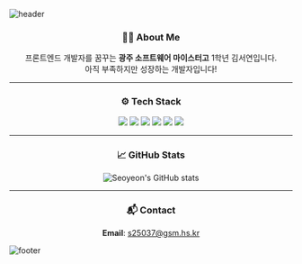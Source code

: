 <!-- 헤더 -->
![header](https://capsule-render.vercel.app/api?type=waving&color=0:000000,100:434343&height=220&section=header&text=SEOYEON%20&fontColor=ffffff&fontSize=40&fontAlignY=40&desc=Front-end%20Developer%20Journey&descAlignY=65&descAlign=50)

<div align="center">

### 🧑‍💻 About Me
프론트엔드 개발자를 꿈꾸는 **광주 소프트웨어 마이스터고** 1학년 김서연입니다.    
아직 부족하지만 성장하는 개발자입니다!

---

### ⚙️ Tech Stack

<img src="https://img.shields.io/badge/HTML5-000000?style=flat&logo=html5&logoColor=white"/>
<img src="https://img.shields.io/badge/CSS3-000000?style=flat&logo=css3&logoColor=white"/>
<img src="https://img.shields.io/badge/JavaScript-000000?style=flat&logo=javascript&logoColor=white"/>
<img src="https://img.shields.io/badge/Git-000000?style=flat&logo=git&logoColor=white"/>
<img src="https://img.shields.io/badge/GitHub-000000?style=flat&logo=github&logoColor=white"/>
<img src="https://img.shields.io/badge/VSCode-000000?style=flat&logo=visualstudiocode&logoColor=white"/>

---

### 📈 GitHub Stats

![Seoyeon's GitHub stats](https://github-readme-stats.vercel.app/api?username=seoxeon09&show_icons=true&theme=graywhite&hide_border=true)

---

### 📬 Contact
**Email**: s25037@gsm.hs.kr

</div>

<!-- 푸터 -->
![footer](https://capsule-render.vercel.app/api?section=footer&type=waving&color=0:000000,100:434343)
